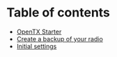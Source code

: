 # Table of contents

* [OpenTX Starter](README.md)
* [Create a backup of your radio](create-a-backup-of-your-radio.md)
* [Initial settings](initial-settings.md)

